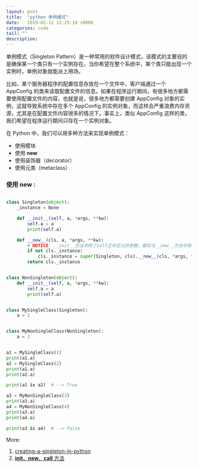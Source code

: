 ```yaml
---
layout: post
title:  "python 单例模式"
date:   2019-02-12 12:25:10 +0000
categories: code
tail: ""
description:
---
```


单例模式（Singleton Pattern）是一种常用的软件设计模式，该模式的主要目的是确保某一个类只有一个实例存在。当你希望在整个系统中，某个类只能出现一个实例时，单例对象就能派上用场。

比如，某个服务器程序的配置信息存放在一个文件中，客户端通过一个 AppConfig 的类来读取配置文件的信息。如果在程序运行期间，有很多地方都需要使用配置文件的内容，也就是说，很多地方都需要创建 AppConfig 对象的实例，这就导致系统中存在多个 AppConfig 的实例对象，而这样会严重浪费内存资源，尤其是在配置文件内容很多的情况下。事实上，类似 AppConfig 这样的类，我们希望在程序运行期间只存在一个实例对象。

在 Python 中，我们可以用多种方法来实现单例模式：

- 使用模块
- 使用 __new__
- 使用装饰器（decorator）
- 使用元类（metaclass）


### 使用 __new__ :

```python

class Singleton(object):
    _instance = None

    def __init__(self, a, *args, **kw):
        self.a = a
        print(self.a)

    def __new__(cls, a, *args, **kw):
        # NOTICE: __init__方法中除了self之外定义的参数，都将与__new__方法中除cls参数之外的参数是必须保持一致或者等效
        if not cls._instance:
            cls._instance = super(Singleton, cls).__new__(cls, *args, **kw)
        return cls._instance


class NonSingleton(object):
    def __init__(self, a, *args, **kw):
        self.a = a
        print(self.a)


class MySingleClass(Singleton):
    a = 1


class MyNonSingleClass(NonSingleton):
    a = 1


a1 = MySingleClass(1)
print(a1.a)
a2 = MySingleClass(2)
print(a1.a)
print(a2.a)

print(a1 is a2)  # --> True

a3 = MyNonSingleClass(3)
print(a3.a)
a4 = MyNonSingleClass(4)
print(a3.a)
print(a4.a)

print(a3 is a4)  # --> False
```

More:

1. [creating-a-singleton-in-python](https://stackoverflow.com/questions/6760685/creating-a-singleton-in-python)
2. [__init__、__new__、__call__ 方法](https://foofish.net/magic-method.html)